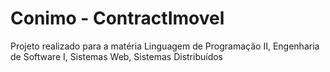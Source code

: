 # Conimo - ContractImovel
Projeto realizado para a matéria Linguagem de Programação II, Engenharia de Software I, Sistemas Web, Sistemas Distribuídos
